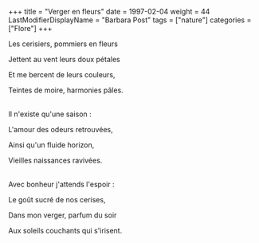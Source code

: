 +++
title = "Verger en fleurs"
date = 1997-02-04
weight = 44
LastModifierDisplayName = "Barbara Post"
tags = ["nature"]
categories = ["Flore"]
+++

Les cerisiers, pommiers en fleurs

Jettent au vent leurs doux pétales

Et me bercent de leurs couleurs,

Teintes de moire, harmonies pâles.

 \
Il n'existe qu'une saison :

L'amour des odeurs retrouvées,

Ainsi qu'un fluide horizon,

Vieilles naissances ravivées.

 \
Avec bonheur j'attends l'espoir :

Le goût sucré de nos cerises,

Dans mon verger, parfum du soir

Aux soleils couchants qui s'irisent.
